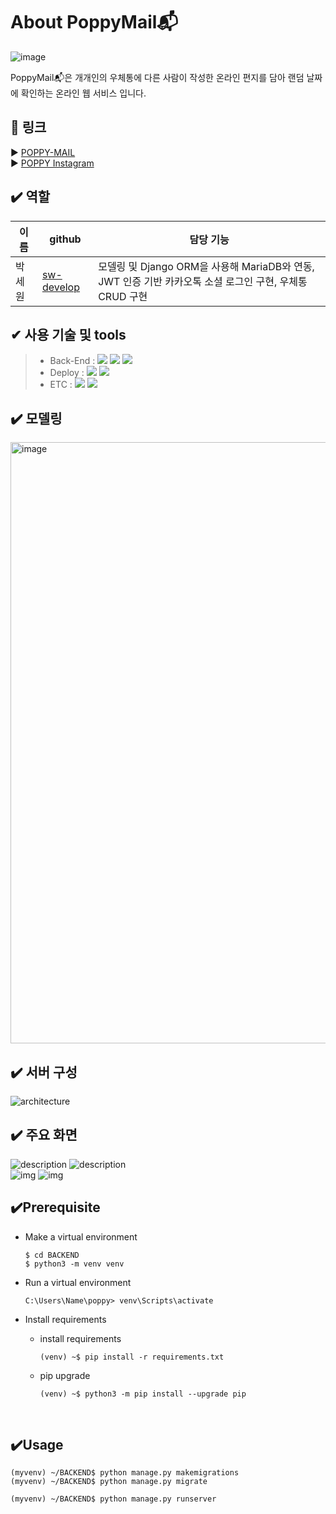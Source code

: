 # About PoppyMail📬
![image](https://user-images.githubusercontent.com/69254943/144740777-7991018a-9bd8-41ed-b525-16a32c9527c6.png)

PoppyMail📬은 개개인의 우체통에 다른 사람이 작성한 온라인 편지를 담아 랜덤 날짜에 확인하는 온라인 웹 서비스 입니다.

## 🔗 링크
▶️ [POPPY-MAIL](!https://poppy-mail.vercel.app/)   
▶️ [POPPY Instagram](!https://www.instagram.com/poppy.mail_/?utm_medium=copy_link)

## ✔️ 역할
|이름   |github                   |담당 기능|
|-------|-------------------------|--------------------|
|박세원 |[sw-develop](https://github.com/sw-develop) | 모델링 및 Django ORM을 사용해 MariaDB와 연동, JWT 인증 기반 카카오톡 소셜 로그인 구현, 우체통 CRUD 구현 |


## ✔ ️사용 기술 및 tools
> - Back-End :  <img src="https://img.shields.io/badge/Python-3776AB?style=for-the-badge&logo=Python&logoColor=white"/>&nbsp;<img src="https://img.shields.io/badge/Django 3.2-092E20?style=for-the-badge&logo=Django&logoColor=white"/>&nbsp;<img src="https://img.shields.io/badge/MariaDB-0064a5?style=for-the-badge&logo=mariadb&logoColor=white"/>&nbsp;
> - Deploy : <img src="https://img.shields.io/badge/AWS_EC2-232F3E?style=for-the-badge&logo=Amazon&logoColor=white"/>&nbsp;<img src="https://img.shields.io/badge/Docker-0052CC?style=for-the-badge&logo=Docker&logoColor=white"/>
> - ETC :  <img src="https://img.shields.io/badge/Git-F05032?style=for-the-badge&logo=Git&logoColor=white"/>&nbsp;<img src="https://img.shields.io/badge/Github-181717?style=for-the-badge&logo=Github&logoColor=white"/>&nbsp;


## ✔️ 모델링
<img width="962" alt="image" src="https://user-images.githubusercontent.com/69254943/144753735-96f031c7-a4c8-489e-867b-cdaf09130766.png">

## ✔️ 서버 구성
![architecture](./IMGS/architecture.jpg)

## ✔️ 주요 화면
![description](./IMGS/des1.png) ![description](./IMGS/des2.png)    
![img](./IMGS/img2.png) ![img](./IMGS/img3.png)

## ✔️Prerequisite
- Make a virtual environment

  ```shell
  $ cd BACKEND
  $ python3 -m venv venv
  ```

- Run a virtual environment

  ```shell
  C:\Users\Name\poppy> venv\Scripts\activate
  ```

- Install requirements

  - install requirements

    ```shell
    (venv) ~$ pip install -r requirements.txt
    ```

  - pip upgrade

    ```shell
    (venv) ~$ python3 -m pip install --upgrade pip
    ```

    ​

## ✔️Usage
```
(myvenv) ~/BACKEND$ python manage.py makemigrations
(myvenv) ~/BACKEND$ python manage.py migrate
```

```shell
(myvenv) ~/BACKEND$ python manage.py runserver
```

